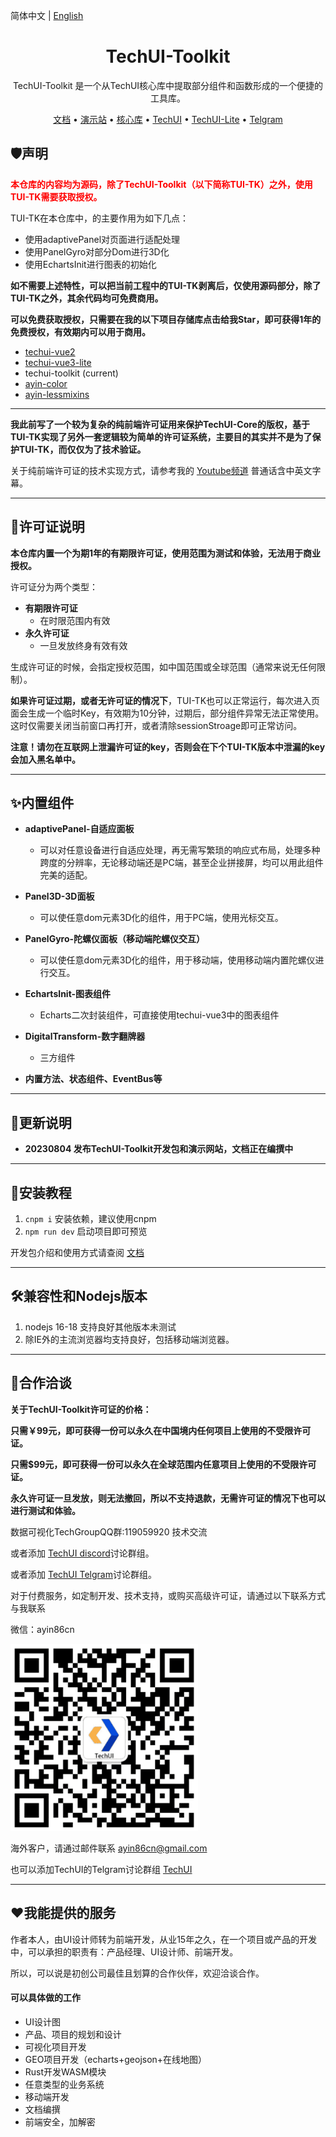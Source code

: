 简体中文 | [English](./README.md)

<h1 align="center">
<b>TechUI-Toolkit</b>
</h1>
<div align="center">TechUI-Toolkit 是一个从TechUI核心库中提取部分组件和函数形成的一个便捷的工具库。</div>

<p align="center">
  <a href="https://toolkit.techui.net/docs">文档</a> •
  <a href="https://toolkit.techui.net/">演示站</a> •
  <a href="https://www.npmjs.com/package/techui-vue3-toolkit">核心库</a> •
  <a href="https://techui.net/docs">TechUI</a> •
  <a href="https://lite.techui.net/docs">TechUI-Lite</a> •
  <a href="https://t.me/ayin86cn">Telgram</a>
</p>

## 🛡️声明

<span style="color:red">**本仓库的内容均为源码，除了TechUI-Toolkit（以下简称TUI-TK）之外，使用TUI-TK需要获取授权。** </span>



TUI-TK在本仓库中，的主要作用为如下几点：

- 使用adaptivePanel对页面进行适配处理
- 使用PanelGyro对部分Dom进行3D化
- 使用EchartsInit进行图表的初始化

**如不需要上述特性，可以把当前工程中的TUI-TK剥离后，仅使用源码部分，除了TUI-TK之外，其余代码均可免费商用。**



**可以免费获取授权，只需要在我的以下项目存储库点击给我Star，即可获得1年的免费授权，有效期内可以用于商用。**

- [techui-vue2](https://github.com/ayin86/techui-vue2)
- [techui-vue3-lite](https://github.com/ayin86/techui-vue3-lite)
- techui-toolkit (current)
- [ayin-color](https://github.com/ayin86)
- [ayin-lessmixins](https://github.com/ayin86/ayin-lessmixins)

-----

**我此前写了一个较为复杂的纯前端许可证用来保护TechUI-Core的版权，基于TUI-TK实现了另外一套逻辑较为简单的许可证系统，主要目的其实并不是为了保护TUI-TK，而仅仅为了技术验证。**

关于纯前端许可证的技术实现方式，请参考我的 [Youtube频道](https://www.youtube.com/playlist?list=PLZ2oeruLJzZMXTRhgo-vxRqsk3sCos6F0) 普通话含中英文字幕。



-----

## 📑许可证说明

**本仓库内置一个为期1年的有期限许可证，使用范围为测试和体验，无法用于商业授权。**

许可证分为两个类型：

- **有期限许可证**
  - 在时限范围内有效
- **永久许可证**
  - 一旦发放终身有效有效

生成许可证的时候，会指定授权范围，如中国范围或全球范围（通常来说无任何限制）。

**如果许可证过期，或者无许可证的情况下**，TUI-TK也可以正常运行，每次进入页面会生成一个临时Key，有效期为10分钟，过期后，部分组件异常无法正常使用。这时仅需要关闭当前窗口再打开，或者清除sessionStroage即可正常访问。



**注意！请勿在互联网上泄漏许可证的key，否则会在下个TUI-TK版本中泄漏的key会加入黑名单中。**

-----



## ✨内置组件

- **adaptivePanel-自适应面板**

  - 可以对任意设备进行自适应处理，再无需写繁琐的响应式布局，处理多种跨度的分辨率，无论移动端还是PC端，甚至企业拼接屏，均可以用此组件完美的适配。

- **Panel3D-3D面板**

  - 可以使任意dom元素3D化的组件，用于PC端，使用光标交互。

- **PanelGyro-陀螺仪面板（移动端陀螺仪交互）**

  - 可以使任意dom元素3D化的组件，用于移动端，使用移动端内置陀螺仪进行交互。

- **EchartsInit-图表组件**

  - Echarts二次封装组件，可直接使用techui-vue3中的图表组件

- **DigitalTransform-数字翻牌器**

  - 三方组件

- **内置方法、状态组件、EventBus等**

  

-----


## 📜更新说明

- **20230804 发布TechUI-Toolkit开发包和演示网站，文档正在编撰中**

  

-----




## 📖安装教程

1.  `cnpm i` 安装依赖，建议使用cnpm
2.  `npm run dev` 启动项目即可预览

开发包介绍和使用方式请查阅 [文档](https://toolkit.techui.net/docs)


-----


## 🛠️兼容性和Nodejs版本

1. nodejs 16-18 支持良好其他版本未测试
2. 除IE外的主流浏览器均支持良好，包括移动端浏览器。

-----

## 🌟合作洽谈

**关于TechUI-Toolkit许可证的价格：**

**只需￥99元，即可获得一份可以永久在中国境内任何项目上使用的不受限许可证。**

**只需$99元，即可获得一份可以永久在全球范围内任意项目上使用的不受限许可证。**

**永久许可证一旦发放，则无法撤回，所以不支持退款，无需许可证的情况下也可以进行测试和体验。**

数据可视化TechGroupQQ群:119059920 技术交流

或者添加 [TechUI discord](https://discord.gg/JXgn5Gq2)讨论群组。

或者添加 [TechUI Telgram](https://t.me/+RJZ4cmDrcCFmNWNl)讨论群组。

对于付费服务，如定制开发、技术支持，或购买高级许可证，请通过以下联系方式与我联系

微信：ayin86cn

<img src="./demoImage/QRcode.png" width="300" />

海外客户，请通过邮件联系  ayin86cn@gmail.com

也可以添加TechUI的Telgram讨论群组 [TechUI](https://t.me/+RJZ4cmDrcCFmNWNl)

-----
## ❤️我能提供的服务

作者本人，由UI设计师转为前端开发，从业15年之久，在一个项目或产品的开发中，可以承担的职责有：产品经理、UI设计师、前端开发。

所以，可以说是初创公司最佳且划算的合作伙伴，欢迎洽谈合作。


#### 可以具体做的工作

- UI设计图
- 产品、项目的规划和设计
- 可视化项目开发
- GEO项目开发（echarts+geojson+在线地图）
- Rust开发WASM模块
- 任意类型的业务系统
- 移动端开发
- 文档编撰
- 前端安全，加解密

